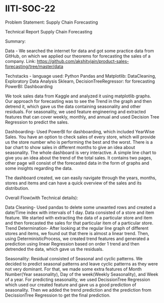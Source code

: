 # IITI-SOC-22
Problem Statement: Supply Chain Forecasting<br />

Technical Report
Supply Chain Forecasting



Summary:

Data - We searched the internet for data and got some practice data from GitHub, on which we applied our theorems for forecasting the sales of a company.
Link: https://github.com/akshitvjain/product-sales-forecasting/tree/master/data 

Techstacks - language used: Python
Pandas and Matplotlib: DataCleaning, Exploratory Data Analysis 
Sklearn, DecisionTreeRegressor:  for forecasting 
PowerBI: Dashboarding

We took sales data from Kaggle and analyzed it using matplotlib graphs. Our approach for forecasting was to see the Trend in the graph and then detrend it, which gave us the data containing seasonality and other residuals. For seasonality, we used feature engineering and extracted features that can cover weekly, monthly, and annual and used Decision Tree Regression to predict the sales. 

Dashboarding- 
Used PowerBI for dashboarding, which included YearWise Sales. You have an option to check sales of every store, which will provide us the store number who is performing the best and the worst. There is a bar chart to show sales in different months to give an idea about seasonality. The whole dashboard is very interactive. A simple line chart to give you an idea about the trend of the total sales.
It contains two pages, other page will consist of the forecasted data in the form of graphs and some insights regarding the data.





The dashboard created, we can easily navigate through the years, months, stores and items and can have a quick overview of the sales and its distribution.



Overall Flow(with Technical details):

Data Cleaning- Used pandas to delete some unwanted rows and created a date/Time index with intervals of 1 day.
Data consisted of a store and item feature. We started with extracting the data of a particular store and item and then forecasted the sales for that particular item of a particular store.
Trend Determination- After looking at the regular line graph of different stores and items, we found out that there is almost a linear trend. Then, using DeterministicProcess, we created trend features and generated a prediction using linear Regression based on order 1 trend and then detrended the data, which gave us the residuals.




Seasonality: Residual consisted of Seasonal and cyclic patterns. We decided to predict seasonal patterns and leave cyclic patterns as they were not very dominant.
For that, we made some extra features of Month Number(Year seasonality), Day of the week(Weekly Seasonality), and Week of a year. For predicting seasonality, we used DecissionTree Regression which used our created feature and gave us a good prediction of seasonality. Then we added the trend prediction and the prediction from DecissionTree Regression to get the final prediction.




